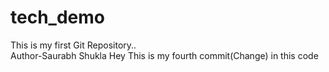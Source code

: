 # tech_demo
This is my first Git Repository..
<br>
Author-Saurabh Shukla
Hey This is my fourth commit(Change) in this code

